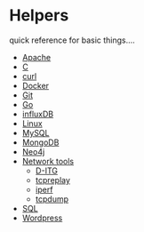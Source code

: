 Helpers
=======
quick reference for basic things....

 - [Apache](Apache/)
 - [C](C/)
 - [curl](curl/)
 - [Docker](Docker/)
 - [Git](Git/)
 - [Go](Go/)
 - [influxDB](influxDB/)
 - [Linux](Linux/)
 - [MySQL](MySQL/)
 - [MongoDB](MongoDB/)
 - [Neo4j](Neo4j/)
 - [Network tools](Network_tools/)
     - [D-ITG](Network_tools/D-ITG/)
     - [tcpreplay](Network_tools/TCP_replay/)
     - [iperf](Network_tools/iperf/)
     - [tcpdump](Network_tools/tcpdump/)
 - [SQL](SQL/)
 - [Wordpress](Wordpress/) 
